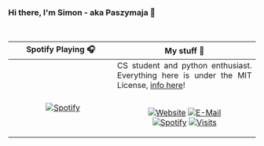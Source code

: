 ### Hi there, I'm Simon - aka Paszymaja 👋
<br />



Spotify Playing 🎧| My stuff 💾
:-------------------------:|-------
&nbsp; &nbsp; &nbsp; &nbsp; &nbsp; &nbsp; &nbsp; &nbsp; &nbsp; &nbsp; &nbsp; &nbsp; &nbsp; &nbsp; &nbsp; &nbsp; &nbsp; &nbsp; &nbsp; &nbsp; &nbsp; &nbsp; &nbsp; &nbsp; &nbsp; &nbsp; &nbsp; &nbsp; &nbsp; &nbsp; &nbsp; &nbsp; &nbsp; &nbsp; &nbsp; &nbsp; &nbsp; &nbsp; &nbsp; &nbsp; &nbsp; &nbsp; &nbsp; &nbsp; &nbsp; &nbsp; &nbsp; [![Spotify](https://novatorem-two.vercel.app/api/spotify-playing)](https://open.spotify.com/user/1197066880)<br>|<div style="text-align: justify">CS student and python enthusiast. Everything here is under the MIT License, [info here](https://choosealicense.com/licenses/mit/)!</div><br><p align="center">[![Website](https://img.shields.io/badge/website-recomine-2a8?style=flat-square&logo=safari&logoColor=white)](http://recomine.pl/)</center> [![E-Mail](https://img.shields.io/badge/email-reveal-369?style=flat-square&logo=gmail&logoColor=white)](https://mailhide.io/e/7329N)<br>[![Spotify](https://img.shields.io/badge/spotify-Paszymaja-1DB954?style=flat-square&logo=spotify&logoColor=white)](https://open.spotify.com/user/1197066880) [![Visits](https://badges.pufler.dev/visits/paszymaja/paszymaja?logo=GitHub&label=github%20visits&color=blue&logoColor=white&style=flat-square)](https://github.com/paszymaja)
